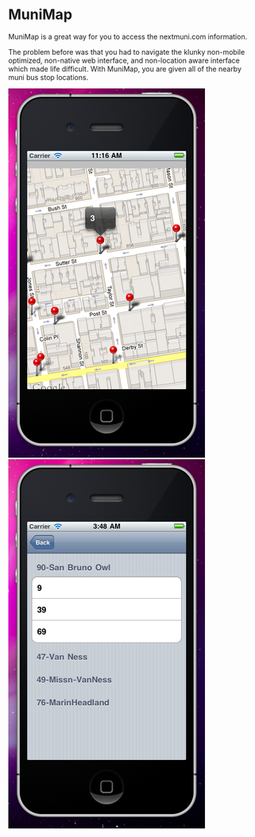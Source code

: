 MuniMap
=======
MuniMap is a great way for you to access the nextmuni.com information.

The problem before was that you had to navigate the klunky non-mobile optimized, non-native web interface, and non-location aware interface which made life difficult. With MuniMap, you are given all of the nearby muni bus stop locations.

[![](https://github.com/rodericj/MuniMap/raw/master/docs/demoscreen.png)](https://github.com/rodericj/MuniMap/raw/master/docs/demoscreen.png)
[![](https://github.com/rodericj/MuniMap/raw/master/docs/drilldown.png)](https://github.com/rodericj/MuniMap/raw/master/docs/drilldown.png)
